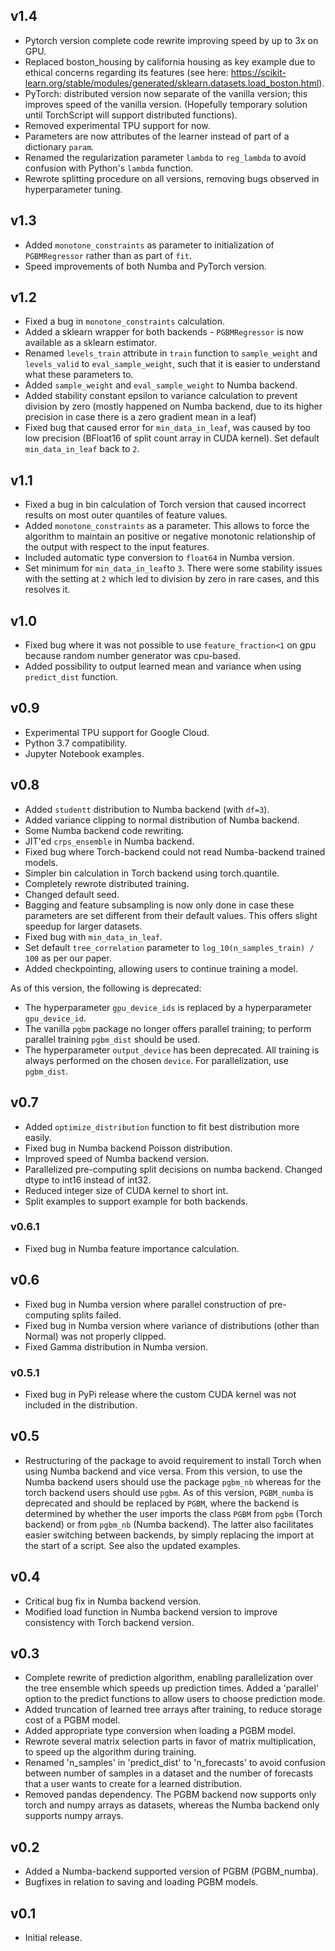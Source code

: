 ## v1.4 ##
* Pytorch version complete code rewrite improving speed by up to 3x on GPU. 
* Replaced boston_housing by california housing as key example due to ethical concerns regarding its features (see here: https://scikit-learn.org/stable/modules/generated/sklearn.datasets.load_boston.html).
* PyTorch: distributed version now separate of the vanilla version; this improves speed of the vanilla version. (Hopefully temporary solution until TorchScript will support distributed functions).
* Removed experimental TPU support for now.
* Parameters are now attributes of the learner instead of part of a dictionary `param`.
* Renamed the regularization parameter `lambda` to `reg_lambda` to avoid confusion with Python's `lambda` function.
* Rewrote splitting procedure on all versions, removing bugs observed in hyperparameter tuning.

## v1.3 ##
* Added `monotone_constraints` as parameter to initialization of `PGBMRegressor` rather than as part of `fit`.
* Speed improvements of both Numba and PyTorch version.

## v1.2 ##
* Fixed a bug in `monotone_constraints` calculation.
* Added a sklearn wrapper for both backends - `PGBMRegressor` is now available as a sklearn estimator.
* Renamed `levels_train` attribute in `train` function to `sample_weight` and `levels_valid` to `eval_sample_weight`, such that it is easier to understand what these parameters to.
* Added `sample_weight` and `eval_sample_weight` to Numba backend.
* Added stability constant epsilon to variance calculation to prevent division by zero (mostly happened on Numba backend, due to its higher precision in case there is a zero gradient mean in a leaf)
* Fixed bug that caused error for `min_data_in_leaf`, was caused by too low precision (BFloat16 of split count array in CUDA kernel). Set default `min_data_in_leaf` back to `2`.

## v1.1 ##
* Fixed a bug in bin calculation of Torch version that caused incorrect results on most outer quantiles of feature values.
* Added `monotone_constraints` as a parameter. This allows to force the algorithm to maintain an positive or negative monotonic relationship of the output with respect to the input features.
* Included automatic type conversion to `float64` in Numba version.
* Set minimum for `min_data_in_leaf`to `3`. There were some stability issues with the setting at `2` which led to division by zero in rare cases, and this resolves it.

## v1.0 ##
* Fixed bug where it was not possible to use `feature_fraction<1` on gpu because random number generator was cpu-based.
* Added possibility to output learned mean and variance when using `predict_dist` function.

## v0.9 ##
* Experimental TPU support for Google Cloud.
* Python 3.7 compatibility.
* Jupyter Notebook examples.

## v0.8 ##
* Added `studentt` distribution to Numba backend (with `df=3`).
* Added variance clipping to normal distribution of Numba backend.
* Some Numba backend code rewriting.
* JIT'ed `crps_ensemble` in Numba backend.
* Fixed bug where Torch-backend could not read Numba-backend trained models.
* Simpler bin calculation in Torch backend using torch.quantile.
* Completely rewrote distributed training. 
* Changed default seed.
* Bagging and feature subsampling is now only done in case these parameters are set different from their default values. This offers slight speedup for larger datasets.
* Fixed bug with `min_data_in_leaf`.
* Set default `tree_correlation` parameter to `log_10(n_samples_train) / 100` as per our paper.
* Added checkpointing, allowing users to continue training a model.

As of this version, the following is deprecated:
* The hyperparameter `gpu_device_ids` is replaced by a hyperparameter `gpu_device_id`.
* The vanilla `pgbm` package no longer offers parallel training; to perform parallel training `pgbm_dist` should be used.
* The hyperparameter `output_device` has been deprecated. All training is always performed on the chosen `device`. For parallelization, use `pgbm_dist`. 

## v0.7 ##
* Added `optimize_distribution` function to fit best distribution more easily.
* Fixed bug in Numba backend Poisson distribution.
* Improved speed of Numba backend version.
* Parallelized pre-computing split decisions on numba backend. Changed dtype to int16 instead of int32.
* Reduced integer size of CUDA kernel to short int.
* Split examples to support example for both backends.

### v0.6.1 ###
* Fixed bug in Numba feature importance calculation.

## v0.6 ##
* Fixed bug in Numba version where parallel construction of pre-computing splits failed.
* Fixed bug in Numba version where variance of distributions (other than Normal) was not properly clipped.
* Fixed Gamma distribution in Numba version.

### v0.5.1 ###
* Fixed bug in PyPi release where the custom CUDA kernel was not included in the distribution.

## v0.5 ##
* Restructuring of the package to avoid requirement to install Torch when using Numba backend and vice versa. From this version, to use the Numba backend users should use the package `pgbm_nb` whereas for the torch backend users should use `pgbm`. As of this version, `PGBM_numba` is deprecated and should be replaced by `PGBM`, where the backend is determined by whether the user imports the class `PGBM` from `pgbm` (Torch backend) or from `pgbm_nb` (Numba backend). The latter also facilitates easier switching between backends, by simply replacing the import at the start of a script. See also the updated examples.

## v0.4 ##
* Critical bug fix in Numba backend version.
* Modified load function in Numba backend version to improve consistency with Torch backend version.

## v0.3 ##
* Complete rewrite of prediction algorithm, enabling parallelization over the tree ensemble which speeds up prediction times. Added a 'parallel' option to the predict functions to allow users to choose prediction mode.
* Added truncation of learned tree arrays after training, to reduce storage cost of a PGBM model.
* Added appropriate type conversion when loading a PGBM model.
* Rewrote several matrix selection parts in favor of matrix multiplication, to speed up the algorithm during training.
* Renamed 'n_samples' in 'predict_dist' to 'n_forecasts' to avoid confusion between number of samples in a dataset and the number of forecasts that a user wants to create for a learned distribution.
* Removed pandas dependency. The PGBM backend now supports only torch and numpy arrays as datasets, whereas the Numba backend only supports numpy arrays.

## v0.2 ##
* Added a Numba-backend supported version of PGBM (PGBM_numba).
* Bugfixes in relation to saving and loading PGBM models.

## v0.1 ##
* Initial release.